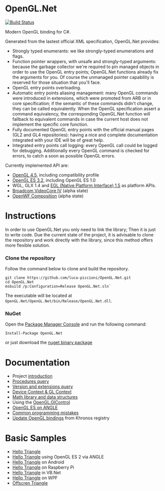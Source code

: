 # OpenGL.Net

[![Build Status](https://travis-ci.org/luca-piccioni/OpenGL.Net.svg?branch=master)](https://travis-ci.org/luca-piccioni/OpenGL.Net)

Modern OpenGL binding for C#.

Generated from the lastest official XML specification, OpenGL.Net provides:
- Strongly typed enumerants: we like strongly-typed enumerations and flags. 
- Function pointer wrappers, with unsafe and strongly-typed arguments: because the garbage collector we're required to pin
  managed objects in order to use the OpenGL entry points; OpenGL.Net functions already fix the arguments for you. Of course
  the unmanaged pointer capability is reserved for those situation that you'll face.
- OpenGL entry points overloading.
- Automatic entry points aliasing management: many OpenGL commands were introduced in extensions, which were promoted from ARB
  or in core specification; if the semantic of these commands didn't change, they can be called equivalently. When the OpenGL
  specification assert a command equivalency, the corresponding OpenGL.Net function will fallback to equivalent commands in
  case the current host does not implement the specific core function.
- Fully documented OpenGL entry points with the official manual pages (GL2 and GL4 repositories): having a nice and complete
  documentation integrated with your IDE will be of great help.
- Integrated entry points call logging: every OpenGL call could be logged for debugging. Additionally every OpenGL command is
  checked for errors, to catch a soon as possible OpenGL errors.

Currently implemented API are:
- [OpenGL 4.5](https://www.opengl.org/registry/), including compatibility profile
- [OpenGL ES 3.2](https://www.khronos.org/registry/gles/), including OpenGL ES 1.0
- WGL, GLX 1.4 and [EGL (Native Platform Interface) 1.5](https://www.khronos.org/registry/egl/) as platform APIs.
- [Broadcom VideoCore IV](http://elinux.org/Raspberry_Pi_VideoCore_APIs) (alpha state)
- [OpenWF Composition](https://www.khronos.org/openwf/) (alpha state)

# Instructions

In order to use OpenGL.Net you only need to link the library; Then it is just to write code.
Due the current state of the project, it is advisable to clone the repository and work directly with the library, since this method offers more flexible solution.

### Clone the repository

Follow the command below to clone and build the repository.

    git clone https://github.com/luca-piccioni/OpenGL.Net.git
    cd OpenGL.Net
    msbuild /p:Configuration=Release OpenGL.Net.sln`

The executable will be located at `OpenGL.Net/OpenGL.Net/bin/Release/OpenGL.Net.dll`.

### NuGet

Open the [Package Manager Console](https://docs.nuget.org/consume/package-manager-console) and run the following command:

    Install-Package OpenGL.Net

or just download the [nuget binary package](https://www.nuget.org/packages/OpenGL.Net/)

# Documentation

- Project [introduction](https://github.com/luca-piccioni/OpenGL.Net/wiki)
- [Procedures query](https://github.com/luca-piccioni/OpenGL.Net/wiki/Procedures-query)
- [Version and extensions query](https://github.com/luca-piccioni/OpenGL.Net/wiki/Version-and-extensions-query)
- [Device Context & GL Context](https://github.com/luca-piccioni/OpenGL.Net/wiki/Device-Context-and-GL-Context)
- [Math library and data structures](https://github.com/luca-piccioni/OpenGL.Net/wiki/Math-library-and-data-structures)
- Using the [OpenGL.GlControl](https://github.com/luca-piccioni/OpenGL.Net/wiki/OpenGL.GlControl)
- [OpenGL ES on ANGLE](https://github.com/luca-piccioni/OpenGL.Net/wiki/OpenGL-ES-using-ANGLE)
- [Common programming mistakes](https://github.com/luca-piccioni/OpenGL.Net/wiki/Common-mistakes)
- [Update OpenGL bindings](https://github.com/luca-piccioni/OpenGL.Net/wiki/Generate-an-updated-OpenGL.Net-(API-update)) from Khronos registry

# Basic Samples

- [Hello Triangle](https://github.com/luca-piccioni/OpenGL.Net/tree/master/Samples/HelloTriangle)
- [Hello Triangle](https://github.com/luca-piccioni/OpenGL.Net/tree/master/Samples/HelloTriangle.ANGLE) using OpenGL ES 2 via ANGLE
- [Hello Triangle](https://github.com/luca-piccioni/OpenGL.Net/tree/master/Samples/HelloTriangle.Xamarin.Android) on Android
- [Hello Triangle](https://github.com/luca-piccioni/OpenGL.Net/tree/master/Samples/HelloTriangle.VideoCore) on Raspberry Pi
- [Hello Triangle](https://github.com/luca-piccioni/OpenGL.Net/tree/master/Samples/HelloTriangle.VB) in VB.Net
- [Hello Triangle](https://github.com/luca-piccioni/OpenGL.Net/tree/master/Samples/HelloTriangle.WPF) on WPF
- [Offscren Triangle](https://github.com/luca-piccioni/OpenGL.Net/tree/master/Samples/OffscreenTriangle)



